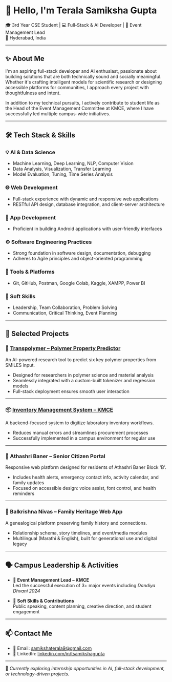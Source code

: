 # 👋 Hello, I'm Terala Samiksha Gupta

🎓 3rd Year CSE Student | 💻 Full-Stack & AI Developer | 🎯 Event Management Lead  
📍 Hyderabad, India 

---

## ✨ About Me

I'm an aspiring full-stack developer and AI enthusiast, passionate about building solutions that are both technically sound and socially meaningful. Whether it's crafting intelligent models for scientific research or designing accessible platforms for communities, I approach every project with thoughtfulness and intent.

In addition to my technical pursuits, I actively contribute to student life as the Head of the Event Management Committee at KMCE, where I have successfully led multiple campus-wide initiatives.

---

## 🛠️ Tech Stack & Skills

### 💡 AI & Data Science  
- Machine Learning, Deep Learning, NLP, Computer Vision  
- Data Analysis, Visualization, Transfer Learning  
- Model Evaluation, Tuning, Time Series Analysis  

### 🌐 Web Development  
- Full-stack experience with dynamic and responsive web applications  
- RESTful API design, database integration, and client-server architecture  

### 📱 App Development  
- Proficient in building Android applications with user-friendly interfaces  

### ⚙️ Software Engineering Practices  
- Strong foundation in software design, documentation, debugging  
- Adheres to Agile principles and object-oriented programming  

### 🧰 Tools & Platforms  
- Git, GitHub, Postman, Google Colab, Kaggle, XAMPP, Power BI  

### 🌟 Soft Skills  
- Leadership, Team Collaboration, Problem Solving  
- Communication, Critical Thinking, Event Planning  

---

## 📂 Selected Projects

### 🔬 [Transpolymer – Polymer Property Predictor](https://github.com/tsamikshagupta/Transpolymer-PS)  
An AI-powered research tool to predict six key polymer properties from SMILES input.  
- Designed for researchers in polymer science and material analysis  
- Seamlessly integrated with a custom-built tokenizer and regression models  
- Full-stack deployment ensures smooth user interaction

---

### 📦 [Inventory Management System – KMCE](https://github.com/tsamikshagupta/inventory_management)  
A backend-focused system to digitize laboratory inventory workflows.  
- Reduces manual errors and streamlines procurement processes  
- Successfully implemented in a campus environment for regular use  

---

### 👵 Athashri Baner – Senior Citizen Portal  
Responsive web platform designed for residents of Athashri Baner Block 'B'.  
- Includes health alerts, emergency contact info, activity calendar, and family updates  
- Focused on accessible design: voice assist, font control, and health reminders  

---

### 🏡 Balkrishna Nivas – Family Heritage Web App  
A genealogical platform preserving family history and connections.  
- Relationship schema, story timelines, and event/media modules  
- Multilingual (Marathi & English), built for generational use and digital legacy  

---

## 🗣️ Campus Leadership & Activities

- 🎤 **Event Management Lead – KMCE**  
  Led the successful execution of 3+ major events including *Dandiya Dhvani 2024*

- 🧠 **Soft Skills & Contributions**  
  Public speaking, content planning, creative direction, and student engagement  

---

## 📫 Contact Me

- 📧 Email: [samikshaterala9@gmail.com](mailto:samikshaterala9@gmail.com)  
- 🔗 LinkedIn: [linkedin.com/in/tsamikshagupta](https://www.linkedin.com/in/tsamikshagupta)

---

🎯 *Currently exploring internship opportunities in AI, full-stack development, or technology-driven projects.*

